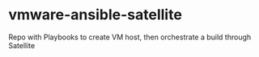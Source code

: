 # vmware-ansible-satellite
Repo with Playbooks to create VM host, then orchestrate a build through Satellite
